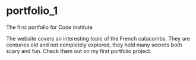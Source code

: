 # portfolio_1
The first portfolio for Code institute 

The website covers an interesting topic of the French catacombs.
They are centuries old and not completely explored, they hold many secrets both scary and fun.
Check them out on my first portfolio project.
